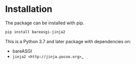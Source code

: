 # Installation

The package can be installed with pip.

```bash
pip install bareasgi-jinja2
```

This is a Python 3.7 and later package with dependencies on:

- bareASGI
- `jinja2 <http://jinja.pocoo.org>`\_

